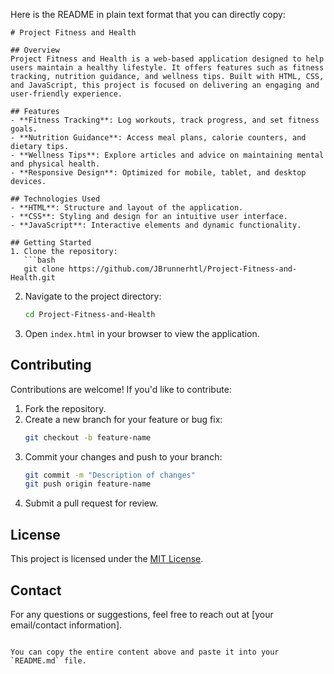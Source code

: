 Here is the README in plain text format that you can directly copy:

```
# Project Fitness and Health

## Overview
Project Fitness and Health is a web-based application designed to help users maintain a healthy lifestyle. It offers features such as fitness tracking, nutrition guidance, and wellness tips. Built with HTML, CSS, and JavaScript, this project is focused on delivering an engaging and user-friendly experience.

## Features
- **Fitness Tracking**: Log workouts, track progress, and set fitness goals.
- **Nutrition Guidance**: Access meal plans, calorie counters, and dietary tips.
- **Wellness Tips**: Explore articles and advice on maintaining mental and physical health.
- **Responsive Design**: Optimized for mobile, tablet, and desktop devices.

## Technologies Used
- **HTML**: Structure and layout of the application.
- **CSS**: Styling and design for an intuitive user interface.
- **JavaScript**: Interactive elements and dynamic functionality.

## Getting Started
1. Clone the repository:
   ```bash
   git clone https://github.com/JBrunnerhtl/Project-Fitness-and-Health.git
   ```
2. Navigate to the project directory:
   ```bash
   cd Project-Fitness-and-Health
   ```
3. Open `index.html` in your browser to view the application.

## Contributing
Contributions are welcome! If you'd like to contribute:
1. Fork the repository.
2. Create a new branch for your feature or bug fix:
   ```bash
   git checkout -b feature-name
   ```
3. Commit your changes and push to your branch:
   ```bash
   git commit -m "Description of changes"
   git push origin feature-name
   ```
4. Submit a pull request for review.

## License
This project is licensed under the [MIT License](LICENSE).

## Contact
For any questions or suggestions, feel free to reach out at [your email/contact information].
```

You can copy the entire content above and paste it into your `README.md` file.
